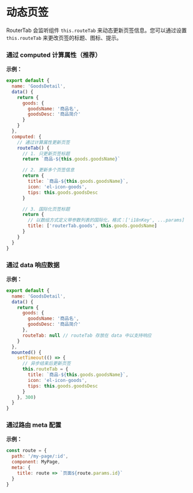 # 动态页签

RouterTab 会监听组件 `this.routeTab` 来动态更新页签信息。您可以通过设置 `this.routeTab` 来更改页签的标题、图标、提示。

<doc-links demo="/default/tab-dynamic" />

### 通过 computed 计算属性（推荐）

**示例：**

```javascript {13,14,17,24}
export default {
  name: 'GoodsDetail',
  data() {
    return {
      goods: {
        goodsName: '商品名',
        goodsDesc: '商品简介'
      }
    }
  },
  computed: {
    // 通过计算属性更新页签
    routeTab() {
      // 1. 只更新页签标题
      return `商品-${this.goods.goodsName}`

      // 2. 更新多个页签信息
      return {
        title: `商品-${this.goods.goodsName}`,
        icon: 'el-icon-goods',
        tips: this.goods.goodsDesc
      }

      // 3. 国际化页签标题
      return {
        // 以数组方式定义带参数列表的国际化，格式：['i18nKey', ...params]
        title: ['routerTab.goods', this.goods.goodsName]
      }
    }
  }
}
```

### 通过 data 响应数据

**示例：**

```javascript {9,15}
export default {
  name: 'GoodsDetail',
  data() {
    return {
      goods: {
        goodsName: '商品名',
        goodsDesc: '商品简介'
      },
      routeTab: null // routeTab 存放在 data 中以支持响应
    }
  },
  mounted() {
    setTimeout(() => {
      // 异步结束后更新页签
      this.routeTab = {
        title: `商品-${this.goods.goodsName}`,
        icon: 'el-icon-goods',
        tips: this.goods.goodsDesc
      }
    }, 300)
  }
}
```

### 通过路由 meta 配置

**示例：**

```javascript {5}
const route = {
  path: '/my-page/:id',
  component: MyPage,
  meta: {
    title: route => `页面${route.params.id}`
  }
}
```
